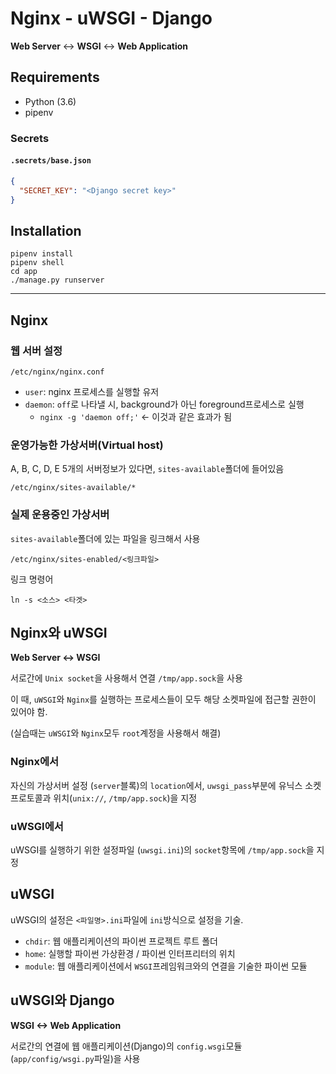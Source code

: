 # Nginx - uWSGI - Django

**Web Server** <-> **WSGI** <-> **Web Application**

## Requirements

- Python (3.6)
- pipenv

### Secrets

#### `.secrets/base.json`

```json
{
  "SECRET_KEY": "<Django secret key>"
}
```

## Installation

```
pipenv install
pipenv shell
cd app
./manage.py runserver
```

---

## Nginx

### 웹 서버 설정

```
/etc/nginx/nginx.conf
```

- `user`: nginx 프로세스를 실행할 유저
- `daemon`: `off`로 나타낼 시, background가 아닌 foreground프로세스로 실행
	- `nginx -g 'daemon off;'` <- 이것과 같은 효과가 됨

### 운영가능한 가상서버(Virtual host)

A, B, C, D, E 5개의 서버정보가 있다면, `sites-available`폴더에 들어있음

```
/etc/nginx/sites-available/*
```

### 실제 운용중인 가상서버

`sites-available`폴더에 있는 파일을 링크해서 사용

```
/etc/nginx/sites-enabled/<링크파일>
```

링크 명령어

```
ln -s <소스> <타겟>
```


## Nginx와 uWSGI

**Web Server <-> WSGI**

서로간에 `Unix socket`을 사용해서 연결 `/tmp/app.sock`을 사용

이 때, `uWSGI`와 `Nginx`를 실행하는 프로세스들이 모두 해당 소켓파일에 접근할 권한이 있어야 함.

(실습때는 `uWSGI`와 `Nginx`모두 `root`계정을 사용해서 해결)

### Nginx에서

자신의 가상서버 설정 (`server`블록)의 `location`에서, `uwsgi_pass`부분에 유닉스 소켓 프로토콜과 위치(`unix://`, `/tmp/app.sock`)을 지정

### uWSGI에서

uWSGI를 실행하기 위한 설정파일 (`uwsgi.ini`)의 `socket`항목에 `/tmp/app.sock`을 지정

## uWSGI

uWSGI의 설정은 `<파일명>.ini`파일에 `ini`방식으로 설정을 기술.

- `chdir`: 웹 애플리케이션의 파이썬 프로젝트 루트 폴더
- `home`: 실행할 파이썬 가상환경 / 파이썬 인터프리터의 위치
- `module`: 웹 애플리케이션에서 `WSGI`프레임워크와의 연결을 기술한 파이썬 모듈

## uWSGI와 Django

**WSGI <-> Web Application**

서로간의 연결에 웹 애플리케이션(Django)의 `config.wsgi`모듈 (`app/config/wsgi.py`파일)을 사용

